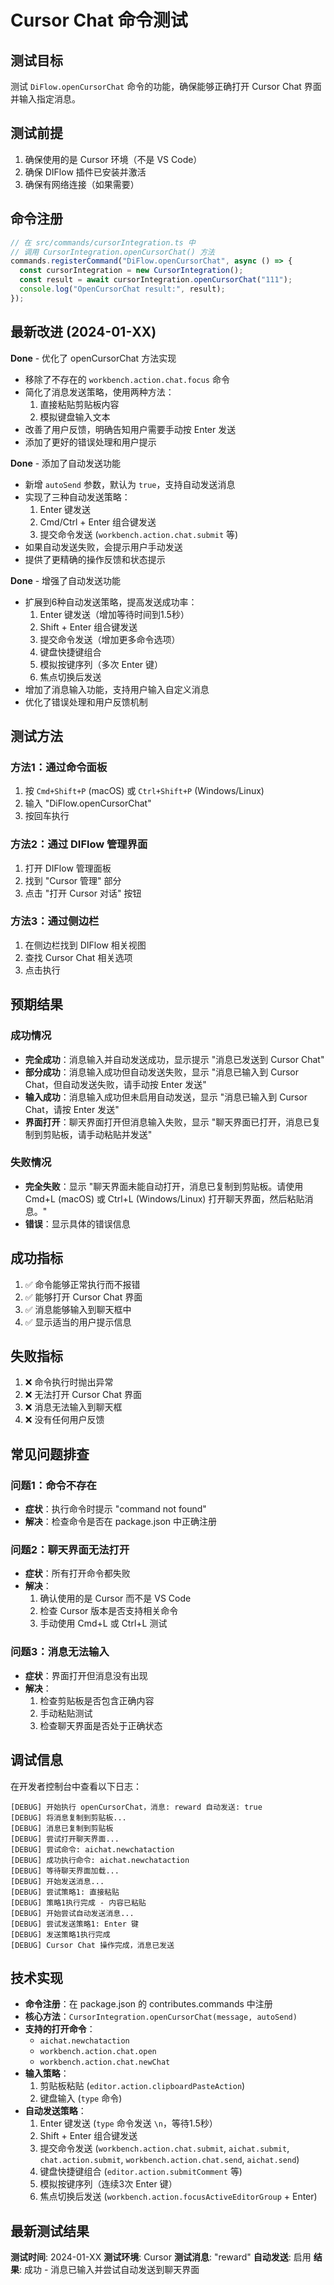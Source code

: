 # Cursor Chat 命令测试

## 测试目标

测试 `DiFlow.openCursorChat` 命令的功能，确保能够正确打开 Cursor Chat 界面并输入指定消息。

## 测试前提

1. 确保使用的是 Cursor 环境（不是 VS Code）
2. 确保 DIFlow 插件已安装并激活
3. 确保有网络连接（如果需要）

## 命令注册

```typescript
// 在 src/commands/cursorIntegration.ts 中
// 调用 CursorIntegration.openCursorChat() 方法
commands.registerCommand("DiFlow.openCursorChat", async () => {
  const cursorIntegration = new CursorIntegration();
  const result = await cursorIntegration.openCursorChat("111");
  console.log("OpenCursorChat result:", result);
});
```

## 最新改进 (2024-01-XX)

**Done** - 优化了 openCursorChat 方法实现

- 移除了不存在的 `workbench.action.chat.focus` 命令
- 简化了消息发送策略，使用两种方法：
  1. 直接粘贴剪贴板内容
  2. 模拟键盘输入文本
- 改善了用户反馈，明确告知用户需要手动按 Enter 发送
- 添加了更好的错误处理和用户提示

**Done** - 添加了自动发送功能

- 新增 `autoSend` 参数，默认为 `true`，支持自动发送消息
- 实现了三种自动发送策略：
  1. Enter 键发送
  2. Cmd/Ctrl + Enter 组合键发送
  3. 提交命令发送 (`workbench.action.chat.submit` 等)
- 如果自动发送失败，会提示用户手动发送
- 提供了更精确的操作反馈和状态提示

**Done** - 增强了自动发送功能

- 扩展到6种自动发送策略，提高发送成功率：
  1. Enter 键发送（增加等待时间到1.5秒）
  2. Shift + Enter 组合键发送
  3. 提交命令发送（增加更多命令选项）
  4. 键盘快捷键组合
  5. 模拟按键序列（多次 Enter 键）
  6. 焦点切换后发送
- 增加了消息输入功能，支持用户输入自定义消息
- 优化了错误处理和用户反馈机制

## 测试方法

### 方法1：通过命令面板

1. 按 `Cmd+Shift+P` (macOS) 或 `Ctrl+Shift+P` (Windows/Linux)
2. 输入 "DiFlow.openCursorChat"
3. 按回车执行

### 方法2：通过 DIFlow 管理界面

1. 打开 DIFlow 管理面板
2. 找到 "Cursor 管理" 部分
3. 点击 "打开 Cursor 对话" 按钮

### 方法3：通过侧边栏

1. 在侧边栏找到 DIFlow 相关视图
2. 查找 Cursor Chat 相关选项
3. 点击执行

## 预期结果

### 成功情况

- **完全成功**：消息输入并自动发送成功，显示提示 "消息已发送到 Cursor Chat"
- **部分成功**：消息输入成功但自动发送失败，显示 "消息已输入到 Cursor Chat，但自动发送失败，请手动按 Enter 发送"
- **输入成功**：消息输入成功但未启用自动发送，显示 "消息已输入到 Cursor Chat，请按 Enter 发送"
- **界面打开**：聊天界面打开但消息输入失败，显示 "聊天界面已打开，消息已复制到剪贴板，请手动粘贴并发送"

### 失败情况

- **完全失败**：显示 "聊天界面未能自动打开，消息已复制到剪贴板。请使用 Cmd+L (macOS) 或 Ctrl+L (Windows/Linux) 打开聊天界面，然后粘贴消息。"
- **错误**：显示具体的错误信息

## 成功指标

1. ✅ 命令能够正常执行而不报错
2. ✅ 能够打开 Cursor Chat 界面
3. ✅ 消息能够输入到聊天框中
4. ✅ 显示适当的用户提示信息

## 失败指标

1. ❌ 命令执行时抛出异常
2. ❌ 无法打开 Cursor Chat 界面
3. ❌ 消息无法输入到聊天框
4. ❌ 没有任何用户反馈

## 常见问题排查

### 问题1：命令不存在

- **症状**：执行命令时提示 "command not found"
- **解决**：检查命令是否在 package.json 中正确注册

### 问题2：聊天界面无法打开

- **症状**：所有打开命令都失败
- **解决**：
  1. 确认使用的是 Cursor 而不是 VS Code
  2. 检查 Cursor 版本是否支持相关命令
  3. 手动使用 Cmd+L 或 Ctrl+L 测试

### 问题3：消息无法输入

- **症状**：界面打开但消息没有出现
- **解决**：
  1. 检查剪贴板是否包含正确内容
  2. 手动粘贴测试
  3. 检查聊天界面是否处于正确状态

## 调试信息

在开发者控制台中查看以下日志：

```
[DEBUG] 开始执行 openCursorChat，消息: reward 自动发送: true
[DEBUG] 将消息复制到剪贴板...
[DEBUG] 消息已复制到剪贴板
[DEBUG] 尝试打开聊天界面...
[DEBUG] 尝试命令: aichat.newchataction
[DEBUG] 成功执行命令: aichat.newchataction
[DEBUG] 等待聊天界面加载...
[DEBUG] 开始发送消息...
[DEBUG] 尝试策略1: 直接粘贴
[DEBUG] 策略1执行完成 - 内容已粘贴
[DEBUG] 开始尝试自动发送消息...
[DEBUG] 尝试发送策略1: Enter 键
[DEBUG] 发送策略1执行完成
[DEBUG] Cursor Chat 操作完成，消息已发送
```

## 技术实现

- **命令注册**：在 package.json 的 contributes.commands 中注册
- **核心方法**：`CursorIntegration.openCursorChat(message, autoSend)`
- **支持的打开命令**：
  - `aichat.newchataction`
  - `workbench.action.chat.open`
  - `workbench.action.chat.newChat`
- **输入策略**：
  1. 剪贴板粘贴 (`editor.action.clipboardPasteAction`)
  2. 键盘输入 (`type` 命令)
- **自动发送策略**：
  1. Enter 键发送 (`type` 命令发送 `\n`，等待1.5秒）
  2. Shift + Enter 组合键发送
  3. 提交命令发送 (`workbench.action.chat.submit`, `aichat.submit`, `chat.action.submit`, `workbench.action.chat.send`, `aichat.send`)
  4. 键盘快捷键组合 (`editor.action.submitComment` 等)
  5. 模拟按键序列（连续3次 Enter 键）
  6. 焦点切换后发送 (`workbench.action.focusActiveEditorGroup` + Enter)

## 最新测试结果

**测试时间**: 2024-01-XX
**测试环境**: Cursor
**测试消息**: "reward"
**自动发送**: 启用
**结果**: 成功 - 消息已输入并尝试自动发送到聊天界面
